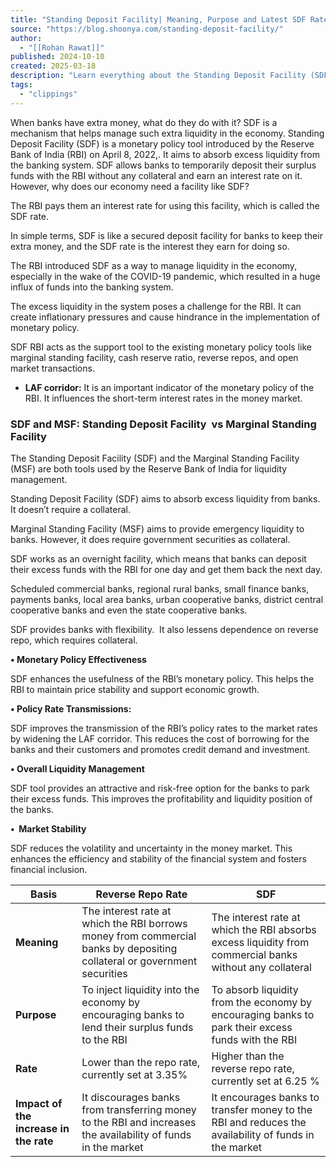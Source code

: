 ```yaml
---
title: "Standing Deposit Facility| Meaning, Purpose and Latest SDF Rate"
source: "https://blog.shoonya.com/standing-deposit-facility/"
author:
  - "[[Rohan Rawat]]"
published: 2024-10-10
created: 2025-03-18
description: "Learn everything about the Standing Deposit Facility (SDF), a tool introduced in 2022 by the RBI to manage liquidity in the economy. Find out the latest SDF rate."
tags:
  - "clippings"
---
```

When banks have extra money, what do they do with it? SDF is a mechanism that helps manage such extra liquidity in the economy. Standing Deposit Facility (SDF) is a monetary policy tool introduced by the Reserve Bank of India (RBI) on April 8, 2022,. It aims to absorb excess liquidity from the banking system. SDF allows banks to temporarily deposit their surplus funds with the RBI without any collateral and earn an interest rate on it. However, why does our economy need a facility like SDF? 

The RBI pays them an interest rate for using this facility, which is called the SDF rate. 

In simple terms, SDF is like a secured deposit facility for banks to keep their extra money, and the SDF rate is the interest they earn for doing so.

The RBI introduced SDF as a way to manage liquidity in the economy, especially in the wake of the COVID-19 pandemic, which resulted in a huge influx of funds into the banking system. 

The excess liquidity in the system poses a challenge for the RBI. It can create inflationary pressures and cause hindrance in the implementation of monetary policy.

SDF RBI acts as the support tool to the existing monetary policy tools like marginal standing facility, cash reserve ratio, reverse repos, and open market transactions. 

- **LAF corridor:** It is an important indicator of the monetary policy of the RBI. It influences the short-term interest rates in the money market.

### SDF and MSF: Standing Deposit Facility  vs Marginal Standing Facility 

The Standing Deposit Facility (SDF) and the Marginal Standing Facility (MSF) are both tools used by the Reserve Bank of India for liquidity management. 

Standing Deposit Facility (SDF) aims to absorb excess liquidity from banks. It doesn’t require a collateral.

Marginal Standing Facility (MSF) aims to provide emergency liquidity to banks. However, it does require government securities as collateral.

SDF works as an overnight facility, which means that banks can deposit their excess funds with the RBI for one day and get them back the next day. 

Scheduled commercial banks, regional rural banks, small finance banks, payments banks, local area banks, urban cooperative banks, district central cooperative banks and even the state cooperative banks. 

SDF provides banks with flexibility.  It also lessens dependence on reverse repo, which requires collateral. 

**• Monetary Policy Effectiveness**

SDF enhances the usefulness of the RBI’s monetary policy. This helps the RBI to maintain price stability and support economic growth.

**• Policy Rate Transmissions:** 

SDF improves the transmission of the RBI’s policy rates to the market rates by widening the LAF corridor. This reduces the cost of borrowing for the banks and their customers and promotes credit demand and investment.

**• Overall Liquidity Management**

SDF tool provides an attractive and risk-free option for the banks to park their excess funds. This improves the profitability and liquidity position of the banks.

**•  Market Stability**

SDF reduces the volatility and uncertainty in the money market. This enhances the efficiency and stability of the financial system and fosters financial inclusion.

| **Basis** | **Reverse Repo Rate** | **SDF** |
| --- | --- | --- |
| **Meaning** | The interest rate at which the RBI borrows money from commercial banks by depositing collateral or government securities | The interest rate at which the RBI absorbs excess liquidity from commercial banks without any collateral |
| **Purpose** | To inject liquidity into the economy by encouraging banks to lend their surplus funds to the RBI | To absorb liquidity from the economy by encouraging banks to park their excess funds with the RBI |
| **Rate** | Lower than the repo rate, currently set at 3.35% | Higher than the reverse repo rate, currently set at 6.25 % |
| **Impact of the increase in the rate** | It discourages banks from transferring money to the RBI and increases the availability of funds in the market | It encourages banks to transfer money to the RBI and reduces the availability of funds in the market | https://blog.shoonya.com/standing-deposit-facility/